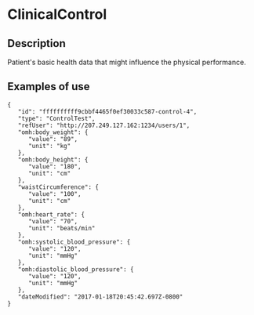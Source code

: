 # ClinicalControl

## Description

Patient's basic health data that might influence the physical performance.

## Examples of use

```
{  
   "id": "ffffffffff9cbbf4465f0ef30033c587-control-4",
   "type": "ControlTest",
   "refUser": "http://207.249.127.162:1234/users/1",
   "omh:body_weight": {  
      "value": "89",
      "unit": "kg"
   },
   "omh:body_height": {  
      "value": "180",
      "unit": "cm"
   },
   "waistCircumference": {  
      "value": "100",
      "unit": "cm"
   },
   "omh:heart_rate": {  
      "value": "70",
      "unit": "beats/min"
   },
   "omh:systolic_blood_pressure": {  
      "value": "120",
      "unit": "mmHg"
   },
   "omh:diastolic_blood_pressure": {  
      "value": "120",
      "unit": "mmHg"
   },
   "dateModified": "2017-01-18T20:45:42.697Z-0800"
}
```
